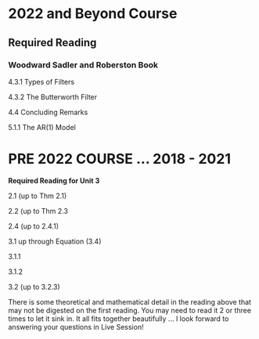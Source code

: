 # 2022 and Beyond Course

## Required Reading

### Woodward Sadler and Roberston Book

4.3.1 Types of Filters

4.3.2 The Butterworth Filter

4.4 Concluding Remarks

5.1.1 The AR(1) Model








# PRE 2022 COURSE ... 2018 - 2021
**Required Reading for Unit 3**

2.1 (up to Thm 2.1)


2.2 (up to Thm 2.3


2.4 (up to 2.4.1)


3.1 up through Equation (3.4)


3.1.1


3.1.2

3.2 (up to 3.2.3)  
  
There is some theoretical and mathematical detail in the reading above that may not be digested on the first reading.  You may need to read it 2 or three times to let it sink in.  It all fits together beautifully ... I look forward to answering your questions in Live Session!  
